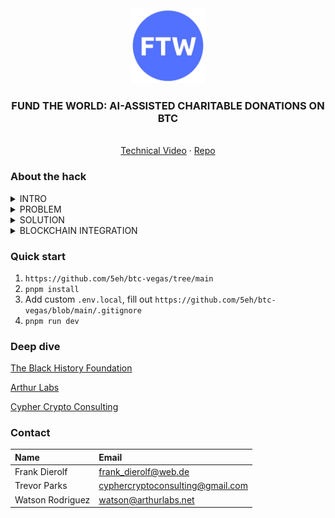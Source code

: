 <div align="center">
<img src="https://raw.githubusercontent.com/5eh/btc-vegas/refs/heads/main/public/images/Logo.png" alt="logo" width="120" height="120" />
</div>

<h3 align="center">FUND THE WORLD: AI-ASSISTED CHARITABLE DONATIONS ON BTC</h3>
  <p align="center">
  <br />
    <a href="https://www.loom.com/share/c6f8b072eece4b7f9a4d869bd80f088a?sid=aa2ff83e-ae66-4ce7-8c65-079d1887f17e">Technical Video</a>
    ·
    <a href="https://github.com/5eh/btc-vegas">Repo</a>
  </p>
</div>

<!-- <a href="https://vimeo.com/1085198328" target="_blank">
  <img src="https://i.ibb.co/RxHxF7w/Screenshot-20250517-092036.png" alt="Video Preview" width="600">
</a> -->

### About the hack

<details>
  <summary>INTRO</summary>
  Fund The World bridges the gap between Bitcoin holders and global charitable impact. Our platform allows users to chat with an AI assistant that helps them discover charity organizations accepting Bitcoin donations that align with their values and interests.

By simply conversing with our AI, users can explore causes they care about, learn about vetted organizations working in those areas, and make seamless Bitcoin donations—all in one intuitive experience. Whether you're passionate about environmental conservation, education, humanitarian aid, or countless other causes, Fund The World helps you direct your digital assets toward meaningful change.
Join us in revolutionizing charitable giving through cryptocurrency and making global impact just a conversation away.

Our hackathon submission includes a nicely designed website, dynamic database functionality, and interactive AI integration inside of Bitcoin's ecosystem, with the ability to send charity donations on the Bitcoin blockchain.

</details>

<details>
<summary>PROBLEM</summary>
One of the major problems that charities face is the need for constant funding, the problems are:
1. Inability to find a worthy cause to donate to.
2. Lack of transparency or reputable gaining mechanisms that help verify the charity's authenticity.
3. The friction of currency conversion and dealing with financial institutions to facilitate transactions across vast distances.
</details>

<details>
<summary>SOLUTION</summary>
The solutions that we came up with to solve these problems:
1. Implementing the ability for users to donate to verified charities on the public Bitcoin blockchain.
2. Harnessing the power of the Gemini API to help aid users in finding the right charity/cause to donate.
</details>

<details>
<summary>BLOCKCHAIN INTEGRATION</summary>
1. Users are able to access the charity's public Bitcoin address once view from "All Organizations" and clicking on the charity of their choice.
2. QR codes can be generated from the AI chatbox on the landing page by chatting with the agent. The codes are generated to send a specific amount, and can be recurring transactions (daily, weekly, monthly, annually).
</details>

<!-- <details>
<summary>CODE PROBLEMS</summary>
1. As a demo/tester you will likely get several Hydration UI errors. We have found that once you handle the essential operations (Creating the raffle, donating to a raffle, or announcing a winner), it is useful to head back to the home index and then change the wallet from there to the permissioned account before then accessing another section of the site.
2. Some information may be static, but it is easy to implement and read the RPC indexing information from the public Solana API (Read: https://solana.com/docs/rpc).
3. On live production, very rarely do some users not get selected, but if this happens, it is in your best ethical and legal interest to retrieve the arrayed list from the program and then use a transparent means of announcing the winner.
4. The treasury is currently enabled to retrieve all funds without announcing a winner, on live production - users should be aware of this issue and only consent to verified and audited program deployments.
</details> -->


### Quick start

1.  `https://github.com/5eh/btc-vegas/tree/main`
2.  `pnpm install`
3.  Add custom `.env.local`, fill out `https://github.com/5eh/btc-vegas/blob/main/.gitignore`
4.  `pnpm run dev`

### Deep dive

[The Black History Foundation](https://tbhfdn.org/)

[Arthur Labs](arthurlabs.net)

[Cypher Crypto Consulting](cyphercryptoconsulting.com)

### Contact

| Name             | Email                                    |
| :--------------- | :--------------------------------------- |
| Frank Dierolf    | frank_dierolf@web.de                     |
| Trevor Parks     | cyphercryptoconsulting@gmail.com         |
| Watson Rodriguez | watson@arthurlabs.net                    |
